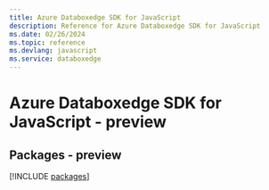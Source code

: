 ```yaml
---
title: Azure Databoxedge SDK for JavaScript
description: Reference for Azure Databoxedge SDK for JavaScript
ms.date: 02/26/2024
ms.topic: reference
ms.devlang: javascript
ms.service: databoxedge
---
```

# Azure Databoxedge SDK for JavaScript - preview
## Packages - preview
[!INCLUDE [packages](databoxedge-index.md)]